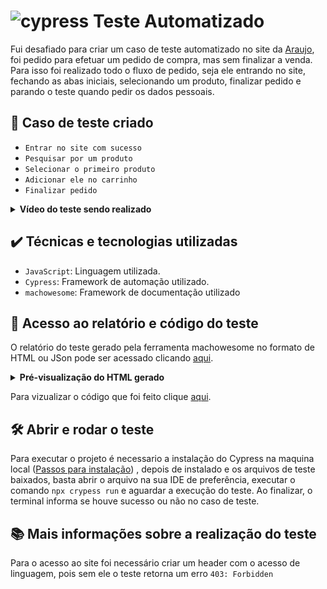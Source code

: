 
# ![cypress](https://user-images.githubusercontent.com/93229568/198861552-f82a922c-8e8b-4463-a779-03618b68e63d.png) Teste Automatizado

Fui desafiado para criar um caso de teste automatizado no site da [Araujo](https://www.araujo.com.br/), foi pedido para efetuar um pedido de compra,
mas sem finalizar a venda. Para isso foi realizado todo o fluxo de pedido, seja ele entrando no site, fechando as abas iniciais, 
selecionando um produto, finalizar pedido e parando o teste quando pedir os dados pessoais.

## 🔨 Caso de teste criado

- `Entrar no site com sucesso`
- `Pesquisar por um produto`
- `Selecionar o primeiro produto`
- `Adicionar ele no carrinho`
- `Finalizar pedido`

<details>
  <summary><b>Vídeo do teste sendo realizado</b></summary>
    

https://user-images.githubusercontent.com/93229568/198861979-b5555991-cd87-44d7-9390-3565beae2b89.mp4


</details>


## ✔️ Técnicas e tecnologias utilizadas

- `JavaScript`: Linguagem utilizada.
- `Cypress`: Framework de automação utilizado.
- `machowesome`: Framework de documentação utilizado

## 📁 Acesso ao relatório e código do teste

O relatório do teste gerado pela ferramenta machowesome no formato de HTML ou JSon pode ser 
acessado clicando [aqui](https://github.com/lfelipesal/testAut-Cypress/tree/main/mochawesome-report).

<details>
  <summary><b>Pré-visualização do HTML gerado</b></summary>
    

![image](https://user-images.githubusercontent.com/93229568/198862266-3d406d19-97a0-4bcd-b499-bdeacca78802.png)


</details>

Para vizualizar o código que foi feito clique [aqui](https://github.com/lfelipesal/testAut-Cypress/blob/main/cypress/e2e/araujo.cy.js).

## 🛠️ Abrir e rodar o teste

Para executar o projeto é necessario a instalação do Cypress na maquina local
([Passos para instalação](
https://softdesign.com.br/blog/cypress_passo_a_passo_para_comecar_a_usar/#:~:text=Com%20o%20projeto%20criado%2C%20iremos,%E2%80%9D%3A%E2%80%9Dcypress%20open%E2%80%9D))
, depois de instalado e os arquivos de teste baixados, basta abrir o arquivo na sua IDE de preferência, executar o 
comando `npx crypess run` e aguardar a execução do teste. Ao finalizar, o terminal informa se houve sucesso ou não no 
caso de teste.

## 📚 Mais informações sobre a realização do teste

Para o acesso ao site foi necessário criar um header com o acesso de linguagem, pois sem ele o teste retorna um erro `403: Forbidden`
